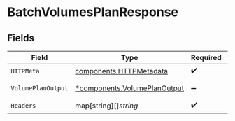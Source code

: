 # BatchVolumesPlanResponse


## Fields

| Field                                                                       | Type                                                                        | Required                                                                    | Description                                                                 |
| --------------------------------------------------------------------------- | --------------------------------------------------------------------------- | --------------------------------------------------------------------------- | --------------------------------------------------------------------------- |
| `HTTPMeta`                                                                  | [components.HTTPMetadata](../../models/components/httpmetadata.md)          | :heavy_check_mark:                                                          | N/A                                                                         |
| `VolumePlanOutput`                                                          | [*components.VolumePlanOutput](../../models/components/volumeplanoutput.md) | :heavy_minus_sign:                                                          | volume plan output                                                          |
| `Headers`                                                                   | map[string][]*string*                                                       | :heavy_check_mark:                                                          | N/A                                                                         |